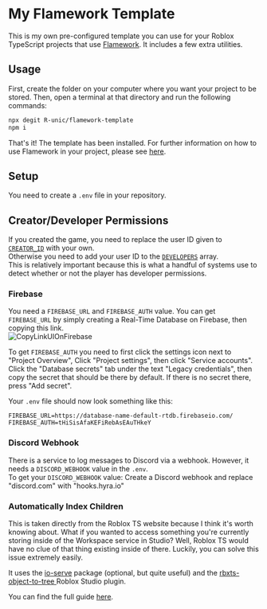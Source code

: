 # My Flamework Template

This is my own pre-configured template you can use for your Roblox TypeScript projects that use [Flamework](https://fireboltofdeath.dev/docs/flamework/).
It includes a few extra utilities.

## Usage

First, create the folder on your computer where you want your project to be stored.
Then, open a terminal at that directory and run the following commands:

```bash
npx degit R-unic/flamework-template
npm i
```

That's it! The template has been installed. For further information on how to use Flamework in your project, please see [here](https://flamework.fireboltofdeath.dev/).

## Setup

You need to create a `.env` file in your repository.

## Creator/Developer Permissions
If you created the game, you need to replace the user ID given to [`CREATOR_ID`](https://github.com/R-unic/flamework-template/blob/master/src/shared/constants.ts#L1) with your own.  
Otherwise you need to add your user ID to the [`DEVELOPERS`](https://github.com/R-unic/flamework-template/blob/master/src/shared/constants.ts#L2) array.  
This is relatively important because this is what a handful of systems use to detect whether or not the player has developer permissions.

### Firebase
You need a `FIREBASE_URL` and `FIREBASE_AUTH` value. You can get `FIREBASE_URL` by simply creating a Real-Time Database on Firebase, then copying this link.  
![CopyLinkUIOnFirebase](https://github.com/R-unic/flamework-template/assets/49625808/c4866db0-f05d-4da3-8856-11365c843fa6)

To get `FIREBASE_AUTH` you need to first click the settings icon next to "Project Overview", Click "Project settings", then click "Service accounts". Click the "Database secrets" tab under the text "Legacy credentials", then copy the secret that should be there by default. If there is no secret there, press "Add secret".

Your `.env` file should now look something like this:  
```env
FIREBASE_URL=https://database-name-default-rtdb.firebaseio.com/
FIREBASE_AUTH=tHiSisAfaKEFiRebAsEAuTHkeY
```

### Discord Webhook
There is a service to log messages to Discord via a webhook. However, it needs a `DISCORD_WEBHOOK` value in the `.env`.  
To get your `DISCORD_WEBHOOK` value: Create a Discord webhook and replace "discord.com" with "hooks.hyra.io"

### Automatically Index Children
This is taken directly from the Roblox TS website because I think it's worth knowing about. What if you wanted to access something you're currently storing inside of the Workspace service in Studio? Well, Roblox TS would have no clue of that thing existing inside of there. Luckily, you can solve this issue extremely easily.

It uses the [io-serve](https://www.npmjs.com/package/io-serve) package (optional, but quite useful) and the [rbxts-object-to-tree
](https://create.roblox.com/store/asset/3379119778/rbxtsobjecttotree?externalSource=www) Roblox Studio plugin.

You can find the full guide [here](https://roblox-ts.com/docs/guides/indexing-children#rbxts-object-to-tree-plugin-by-validark).
